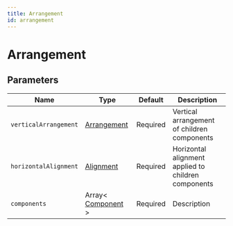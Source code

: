 ```yaml
---
title: Arrangement
id: arrangement
---
```


# Arrangement

## Parameters

| Name                  | Type                                                                    | Default  | Description                                         |
| --------------------- | ----------------------------------------------------------------------- | -------- | --------------------------------------------------- |
| `verticalArrangement` | [Arrangement](https://componentbox.io/docs/next/foundation/arrangement) | Required | Vertical arrangement of children components         |
| `horizontalAlignment` | [Alignment](https://componentbox.io/docs/next/foundation/alignment)     | Required | Horizontal alignment applied to children components |
| `components`          | Array< [Component](https://componentbox.io/docs/next/component) >       | Required | Description                                         |
